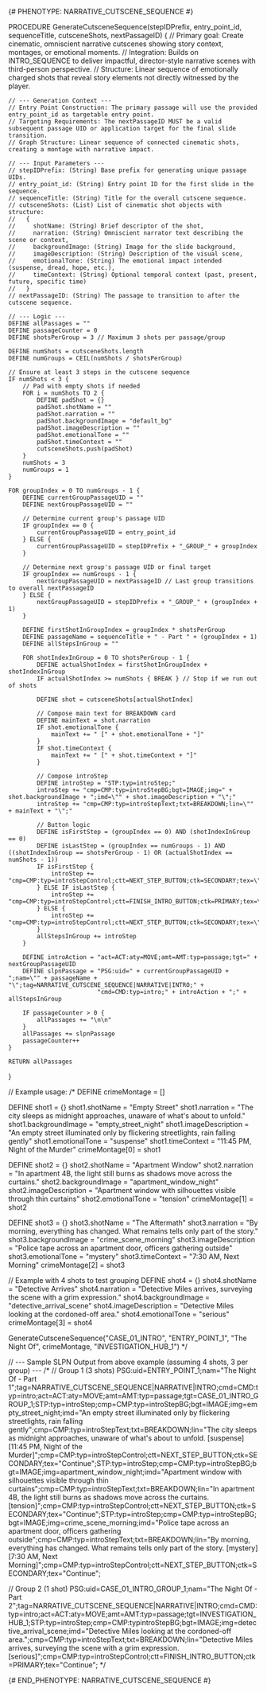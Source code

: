 {# PHENOTYPE: NARRATIVE_CUTSCENE_SEQUENCE #}

PROCEDURE GenerateCutsceneSequence(stepIDPrefix, entry_point_id, sequenceTitle, cutsceneShots, nextPassageID) {
    // Primary goal: Create cinematic, omniscient narrative cutscenes showing story context, montages, or emotional moments.
    // Integration: Builds on INTRO_SEQUENCE to deliver impactful, director-style narrative scenes with third-person perspective.
    // Structure: Linear sequence of emotionally charged shots that reveal story elements not directly witnessed by the player.

    // --- Generation Context ---
    // Entry Point Construction: The primary passage will use the provided entry_point_id as targetable entry point.
    // Targeting Requirements: The nextPassageID MUST be a valid subsequent passage UID or application target for the final slide transition.
    // Graph Structure: Linear sequence of connected cinematic shots, creating a montage with narrative impact.

    // --- Input Parameters ---
    // stepIDPrefix: (String) Base prefix for generating unique passage UIDs.
    // entry_point_id: (String) Entry point ID for the first slide in the sequence.
    // sequenceTitle: (String) Title for the overall cutscene sequence.
    // cutsceneShots: (List) List of cinematic shot objects with structure:
    //   { 
    //     shotName: (String) Brief descriptor of the shot,
    //     narration: (String) Omniscient narrator text describing the scene or context,
    //     backgroundImage: (String) Image for the slide background,
    //     imageDescription: (String) Description of the visual scene,
    //     emotionalTone: (String) The emotional impact intended (suspense, dread, hope, etc.),
    //     timeContext: (String) Optional temporal context (past, present, future, specific time)
    //   }
    // nextPassageID: (String) The passage to transition to after the cutscene sequence.

    // --- Logic ---
    DEFINE allPassages = ""
    DEFINE passageCounter = 0
    DEFINE shotsPerGroup = 3 // Maximum 3 shots per passage/group

    DEFINE numShots = cutsceneShots.length
    DEFINE numGroups = CEIL(numShots / shotsPerGroup)

    // Ensure at least 3 steps in the cutscene sequence
    IF numShots < 3 {
        // Pad with empty shots if needed
        FOR i = numShots TO 2 {
            DEFINE padShot = {}
            padShot.shotName = ""
            padShot.narration = ""
            padShot.backgroundImage = "default_bg"
            padShot.imageDescription = ""
            padShot.emotionalTone = ""
            padShot.timeContext = ""
            cutsceneShots.push(padShot)
        }
        numShots = 3
        numGroups = 1
    }

    FOR groupIndex = 0 TO numGroups - 1 {
        DEFINE currentGroupPassageUID = ""
        DEFINE nextGroupPassageUID = ""

        // Determine current group's passage UID
        IF groupIndex == 0 {
            currentGroupPassageUID = entry_point_id
        } ELSE {
            currentGroupPassageUID = stepIDPrefix + "_GROUP_" + groupIndex
        }

        // Determine next group's passage UID or final target
        IF groupIndex == numGroups - 1 {
            nextGroupPassageUID = nextPassageID // Last group transitions to overall nextPassageID
        } ELSE {
            nextGroupPassageUID = stepIDPrefix + "_GROUP_" + (groupIndex + 1)
        }

        DEFINE firstShotInGroupIndex = groupIndex * shotsPerGroup
        DEFINE passageName = sequenceTitle + " - Part " + (groupIndex + 1)
        DEFINE allStepsInGroup = ""

        FOR shotIndexInGroup = 0 TO shotsPerGroup - 1 {
            DEFINE actualShotIndex = firstShotInGroupIndex + shotIndexInGroup
            IF actualShotIndex >= numShots { BREAK } // Stop if we run out of shots

            DEFINE shot = cutsceneShots[actualShotIndex]

            // Compose main text for BREAKDOWN card
            DEFINE mainText = shot.narration
            IF shot.emotionalTone {
                mainText += " [" + shot.emotionalTone + "]"
            }
            IF shot.timeContext {
                mainText += " [" + shot.timeContext + "]"
            }

            // Compose introStep
            DEFINE introStep = "STP:typ=introStep;"
            introStep += "cmp=CMP:typ=introStepBG;bgt=IMAGE;img=" + shot.backgroundImage + ";imd=\"" + shot.imageDescription + "\";"
            introStep += "cmp=CMP:typ=introStepText;txt=BREAKDOWN;lin=\"" + mainText + "\";"

            // Button logic
            DEFINE isFirstStep = (groupIndex == 0) AND (shotIndexInGroup == 0)
            DEFINE isLastStep = (groupIndex == numGroups - 1) AND ((shotIndexInGroup == shotsPerGroup - 1) OR (actualShotIndex == numShots - 1))
            IF isFirstStep {
                introStep += "cmp=CMP:typ=introStepControl;ctt=NEXT_STEP_BUTTON;ctk=SECONDARY;tex=\"Continue\";"
            } ELSE IF isLastStep {
                introStep += "cmp=CMP:typ=introStepControl;ctt=FINISH_INTRO_BUTTON;ctk=PRIMARY;tex=\"Continue\";"
            } ELSE {
                introStep += "cmp=CMP:typ=introStepControl;ctt=NEXT_STEP_BUTTON;ctk=SECONDARY;tex=\"Continue\";"
            }
            allStepsInGroup += introStep
        }
        
        DEFINE introAction = "act=ACT:aty=MOVE;amt=AMT:typ=passage;tgt=" + nextGroupPassageUID
        DEFINE slpnPassage = "PSG:uid=" + currentGroupPassageUID + ";nam=\"" + passageName + "\";tag=NARRATIVE_CUTSCENE_SEQUENCE|NARRATIVE|INTRO;" +
                             "cmd=CMD:typ=intro;" + introAction + ";" + allStepsInGroup

        IF passageCounter > 0 {
            allPassages += "\n\n"
        }
        allPassages += slpnPassage
        passageCounter++
    }
    
    RETURN allPassages
}

// Example usage:
/*
DEFINE crimeMontage = []

DEFINE shot1 = {}
shot1.shotName = "Empty Street"
shot1.narration = "The city sleeps as midnight approaches, unaware of what's about to unfold."
shot1.backgroundImage = "empty_street_night"
shot1.imageDescription = "An empty street illuminated only by flickering streetlights, rain falling gently"
shot1.emotionalTone = "suspense"
shot1.timeContext = "11:45 PM, Night of the Murder"
crimeMontage[0] = shot1

DEFINE shot2 = {}
shot2.shotName = "Apartment Window"
shot2.narration = "In apartment 4B, the light still burns as shadows move across the curtains."
shot2.backgroundImage = "apartment_window_night"
shot2.imageDescription = "Apartment window with silhouettes visible through thin curtains"
shot2.emotionalTone = "tension"
crimeMontage[1] = shot2

DEFINE shot3 = {}
shot3.shotName = "The Aftermath"
shot3.narration = "By morning, everything has changed. What remains tells only part of the story."
shot3.backgroundImage = "crime_scene_morning"
shot3.imageDescription = "Police tape across an apartment door, officers gathering outside"
shot3.emotionalTone = "mystery"
shot3.timeContext = "7:30 AM, Next Morning"
crimeMontage[2] = shot3

// Example with 4 shots to test grouping
DEFINE shot4 = {}
shot4.shotName = "Detective Arrives"
shot4.narration = "Detective Miles arrives, surveying the scene with a grim expression."
shot4.backgroundImage = "detective_arrival_scene"
shot4.imageDescription = "Detective Miles looking at the cordoned-off area."
shot4.emotionalTone = "serious"
crimeMontage[3] = shot4

GenerateCutsceneSequence("CASE_01_INTRO", "ENTRY_POINT_1", "The Night Of", crimeMontage, "INVESTIGATION_HUB_1")
*/

// --- Sample SLPN Output from above example (assuming 4 shots, 3 per group) ---
/*
// Group 1 (3 shots)
PSG:uid=ENTRY_POINT_1;nam="The Night Of - Part 1";tag=NARRATIVE_CUTSCENE_SEQUENCE|NARRATIVE|INTRO;cmd=CMD:typ=intro;act=ACT:aty=MOVE;amt=AMT:typ=passage;tgt=CASE_01_INTRO_GROUP_1;STP:typ=introStep;cmp=CMP:typ=introStepBG;bgt=IMAGE;img=empty_street_night;imd="An empty street illuminated only by flickering streetlights, rain falling gently";cmp=CMP:typ=introStepText;txt=BREAKDOWN;lin="The city sleeps as midnight approaches, unaware of what's about to unfold. [suspense] [11:45 PM, Night of the Murder]";cmp=CMP:typ=introStepControl;ctt=NEXT_STEP_BUTTON;ctk=SECONDARY;tex="Continue";STP:typ=introStep;cmp=CMP:typ=introStepBG;bgt=IMAGE;img=apartment_window_night;imd="Apartment window with silhouettes visible through thin curtains";cmp=CMP:typ=introStepText;txt=BREAKDOWN;lin="In apartment 4B, the light still burns as shadows move across the curtains. [tension]";cmp=CMP:typ=introStepControl;ctt=NEXT_STEP_BUTTON;ctk=SECONDARY;tex="Continue";STP:typ=introStep;cmp=CMP:typ=introStepBG;bgt=IMAGE;img=crime_scene_morning;imd="Police tape across an apartment door, officers gathering outside";cmp=CMP:typ=introStepText;txt=BREAKDOWN;lin="By morning, everything has changed. What remains tells only part of the story. [mystery] [7:30 AM, Next Morning]";cmp=CMP:typ=introStepControl;ctt=NEXT_STEP_BUTTON;ctk=SECONDARY;tex="Continue";

// Group 2 (1 shot)
PSG:uid=CASE_01_INTRO_GROUP_1;nam="The Night Of - Part 2";tag=NARRATIVE_CUTSCENE_SEQUENCE|NARRATIVE|INTRO;cmd=CMD:typ=intro;act=ACT:aty=MOVE;amt=AMT:typ=passage;tgt=INVESTIGATION_HUB_1;STP:typ=introStep;cmp=CMP:typintroStepBG;bgt=IMAGE;img=detective_arrival_scene;imd="Detective Miles looking at the cordoned-off area.";cmp=CMP:typ=introStepText;txt=BREAKDOWN;lin="Detective Miles arrives, surveying the scene with a grim expression. [serious]";cmp=CMP:typ=introStepControl;ctt=FINISH_INTRO_BUTTON;ctk=PRIMARY;tex="Continue";
*/

{# END_PHENOTYPE: NARRATIVE_CUTSCENE_SEQUENCE #}
